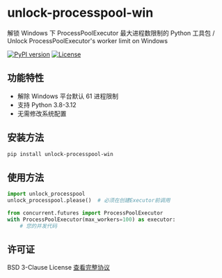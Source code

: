 # unlock-processpool-win
解锁 Windows 下 ProcessPoolExecutor 最大进程数限制的 Python 工具包 / Unlock ProcessPoolExecutor's worker limit on Windows

[![PyPI version](https://img.shields.io/pypi/v/unlock-processpool-win)](https://pypi.org/project/unlock-processpool-win/)
[![License](https://img.shields.io/badge/License-BSD%203--Clause-blue.svg)](https://opensource.org/licenses/BSD-3-Clause)

## 功能特性
- 解除 Windows 平台默认 61 进程限制
- 支持 Python 3.8-3.12
- 无需修改系统配置

## 安装方法
```bash
pip install unlock-processpool-win
```

## 使用方法
```python
import unlock_processpool
unlock_processpool.please()  # 必须在创建Executor前调用

from concurrent.futures import ProcessPoolExecutor
with ProcessPoolExecutor(max_workers=100) as executor:
    # 您的并发代码
```

## 许可证
BSD 3-Clause License [查看完整协议](LICENSE)